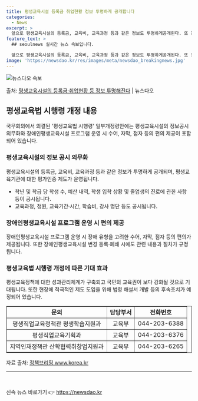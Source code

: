 ```yaml
---
title: 평생교육시설 등록금 취업현황 정보 투명하게 공개합니다
categories:
  - News
excerpt: >
  앞으로 평생교육시설의 등록금, 교육비, 교육과정 등과 같은 정보도 투명하게공개된다. 또 장애인평생교육시설 프…
feature_text: >
  ## seoulnews 실시간 뉴스 속보입니다.

  앞으로 평생교육시설의 등록금, 교육비, 교육과정 등과 같은 정보도 투명하게공개된다. 또 장애인평생교육시설 프…
image: 'https://newsdao.kr/res/images/meta/newsdao_breakingnews.jpg'
---
```


![뉴스다오 속보](https://newsdao.kr/res/images/meta/newsdao_breakingnews.jpg)

<p>출처: <a href="https://newsdao.kr/3569" rel="dofollow">평생교육시설의 등록금·취업현황 등 정보 투명해진다</a> | 뉴스다오</p>

<h2 data-ke-size="size26">평생교육법 시행령 개정 내용</h2>
<p data-ke-size="size16">국무회의에서 의결된 '평생교육법 시행령' 일부개정령안에는 평생교육시설의 정보공시 의무화와 장애인평생교육시설 프로그램 운영 시 수어, 자막, 점자 등의 편의 제공이 포함되어 있습니다.</p>

<h3>평생교육시설의 정보 공시 의무화</h3>
<p data-ke-size="size16">평생교육시설의 등록금, 교육비, 교육과정 등과 같은 정보가 투명하게 공개되며, 평생교육기관에 대한 평가인증 제도가 운영됩니다.</p>
<ul>
    <li>학년 및 학급 당 학생 수, 예산 내역, 학생 입학 상황 및 졸업생의 진로에 관한 사항 등이 공시됩니다.</li>
    <li>교육과정, 정원, 교육기간·시간, 학습비, 강사 명단 등도 공시됩니다.</li>
</ul>

<h3>장애인평생교육시설 프로그램 운영 시 편의 제공</h3>
<p data-ke-size="size16">장애인평생교육시설 프로그램 운영 시 장애 유형을 고려한 수어, 자막, 점자 등의 편의가 제공됩니다. 또한 장애인평생교육시설 변경 등록·폐쇄 시에도 관련 내용과 절차가 규정됩니다.</p>

<h3>평생교육법 시행령 개정에 따른 기대 효과</h3>
<p data-ke-size="size16">평생교육정책에 대한 성과관리체계가 구축되고 국민의 교육권이 보다 강화될 것으로 기대됩니다. 또한 현장에 적극적인 제도 도입을 위해 법령 해설서 개발 등의 후속조치가 예정되어 있습니다.</p>

<table style="width: 100%;" border="1">
<tbody>
<tr>
<td style="text-align: center; height: 17px;"><b>문의</b></td>
<td style="text-align: center; height: 17px;"><b>담당부서</b></td>
<td style="text-align: center; height: 17px;"><b>전화번호</b></td>
</tr>
<tr>
<td style="text-align: center;">평생직업교육정책관 평생학습지원과</td>
<td style="text-align: center;">교육부</td>
<td style="text-align: center;">044-203-6388</td>
</tr>
<tr>
<td style="text-align: center;">평생직업교육기획과</td>
<td style="text-align: center;">교육부</td>
<td style="text-align: center;">044-203-6376</td>
</tr>
<tr>
<td style="text-align: center;">지역인재정책관 산학협력취창업지원과</td>
<td style="text-align: center;">교육부</td>
<td style="text-align: center;">044-203-6265</td>
</tr>
</tbody>
</table>
<p data-ke-size="size16">자료 출처: <a href="https://newsdao.kr/3569">정책브리핑 www.korea.kr</a></p>
<hr>
<p data-ke-size="size16">&nbsp;</p> 

신속 뉴스 바로가기 👉 <a href="https://newsdao.kr" rel="dofollow">https://newsdao.kr</a>


